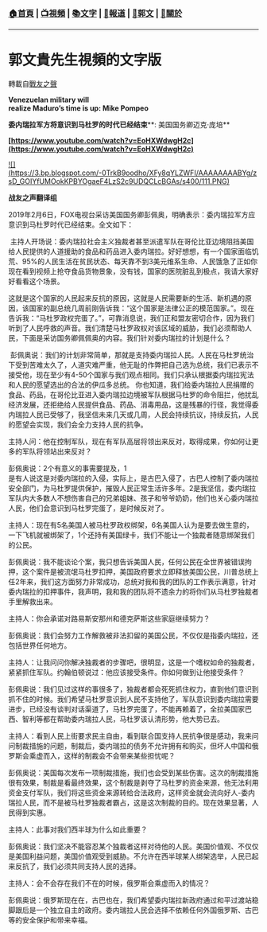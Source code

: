 ###  [:house:首頁](https://github.com/ourhimalayas/home) | [:tv:視頻](https://github.com/ourhimalayas/videos) | [:books:文字](https://github.com/ourhimalayas/txt) | [:newspaper:報道](https://github.com/ourhimalayas/news) | [:eagle:郭文](https://github.com/ourhimalayas/guomedia) | [:pray:關於](https://github.com/ourhimalayas/home/tree/master/about)
---
# 郭文貴先生視頻的文字版
轉載自[戰友之聲](http://littleantvoice.blogspot.com)

**Venezuelan military will<br>realize Maduro’s time is up: Mike Pompeo**

**委内瑞拉军方将意识到马杜罗的时代已经结束****: 美国国务卿迈克·庞培**

**[https://www.youtube.com/watch?v=EoHXWdwgH2c](https://www.youtube.com/watch?v=EoHXWdwgH2c)**
  

[!\[\](https://3.bp.blogspot.com/-0TrkB9oodho/XFy8qYLZWFI/AAAAAAAABYg/zsD_GOIYfUMOokKPBYOgaeF4LzS2c9UDQCLcBGAs/s400/111.PNG)](https://3.bp.blogspot.com/-0TrkB9oodho/XFy8qYLZWFI/AAAAAAAABYg/zsD_GOIYfUMOokKPBYOgaeF4LzS2c9UDQCLcBGAs/s1600/111.PNG)

**战友之声翻译组**

2019年2月6日，FOX电视台采访美国国务卿彭佩奥，明确表示：委内瑞拉军方应意识到马杜罗时代已经结束。全文如下：

&nbsp;主持人开场说：委内瑞拉社会主义独裁者甚至派遣军队在哥伦比亚边境阻挡美国给人民提供的人道援助的食品和药品进入委内瑞拉。好好想想，有一个国家面临饥荒、95%的人民生活在贫民状态、每天靠不到3美元维系生命、人民饿急了正如你现在看到视频上抢夺食品货物景象，没有钱，国家的医院脏乱到极点，我请大家好好看看这个场景。

这就是这个国家的人民起来反抗的原因，这就是人民需要新的生活、新机遇的原因，该国家的副总统几周前刚告诉我：“这个国家是法律公正的模范国家。”。现在告诉我：“马杜罗政权完蛋了。”，可靠消息说，我们正和盟友密切合作，因为我们听到了人民呼救的声音。我们清楚马杜罗政权对该区域的威胁，我们必须帮助人民，下面是采访国务卿佩佩奥的内容。我们针对委内瑞拉的计划是什么？&nbsp;

&nbsp;彭佩奥说：我们的计划非常简单，那就是支持委内瑞拉人民。人民在马杜罗统治下受到苦难太久了，人道灾难严重，他无耻的作弊把自己选为总统，我们已表示不接受他，现在至少有4-50个国家与我们观点相同。我们只承认根据委内瑞拉宪法和人民的愿望选出的合法的伊瓜多总统。 你也知道，我们给委内瑞拉人民捐赠的食品、药品，在哥伦比亚进入委内瑞拉边境被军队根据马杜罗的命令阻拦，他扰乱经济发展，还拒绝给人民提供食品、药品、消毒用品，这是残暴的行径，我觉得委内瑞拉人民已受够了，我坚信未来几天或几周，人民会持续抗议，持续反抗，人民的愿望会实现，我们会全力支持人民的抗争。

主持人问：他在控制军队，现在有军队高层将领出来反对，取得成果，你如何让更多的军队将领站出来反对？&nbsp;

彭佩奥说：2个有意义的事需要提及，1<br>是有人说这是对委内瑞拉的入侵，实际上，是古巴入侵了，古巴人控制了委内瑞拉安全部门，为马杜罗提供保护，摧毁人民正常生活许多年。2是我坚信，委内瑞拉军队内大多数人不想伤害自己的兄弟姐妹、孩子和爷爷奶奶，他们也关心委内瑞拉人民，他们会意识到马杜罗完蛋了，是时候反对了。

主持人：现在有5名美国人被马杜罗政权绑架，6名美国人认为是要去做生意的，一下飞机就被绑架了，1个还持有美国绿卡，我们不能让一个独裁者随意绑架我们的公民。

彭佩奥说：我不能谈论个案，我只想告诉美国人民，任何公民在全世界被错误拘押，这个案件是被流氓马杜罗扣押，美国政府要求立即释放美国公民，川普总统上任2年来，我们这方面努力非常成功，总统对我和我的团队的工作表示满意，针对委内瑞拉的扣押事件，我声明，我和我的团队将不遗余力的将你们从马杜罗独裁者手里解救出来。

主持人：你会承诺对路易斯安那州和德克萨斯这些家庭继续努力？&nbsp;

彭佩奥说：我们会努力工作解救被非法扣留的美国公民，不仅仅是指委内瑞拉，还包括世界任何地方。

主持人：让我问问你解决独裁者的步骤吧，很明显，这是一个嗜权如命的独裁者，紧紧抓住军队。约翰伯顿说过：他应该接受条件。你如何做到让他接受条件？

彭佩奥说：我们见过这样的事很多了，独裁者都会死死抓住权力，直到他们意识到抓不住的时候。我们希望马杜罗意识到人民不支持他了，军队意识到委内瑞拉需要进步，已经没有谈判对话渠道了，马杜罗完蛋了，不能再赖着了，全拉美国家巴西、智利等都在帮助委内瑞拉人民，马杜罗该认清形势，他大势已去。

主持人：看到人民上街要求民主自由，看到联合国支持人民抗争很是感动，我来问问制裁措施的问题，制裁后，委内瑞拉的债务不允许拥有和购买，但坏人中国和俄罗斯会乘虚而入，这样的制裁会不会带来某些担忧呢？

彭佩奥说：美国每次发布一项制裁措施，我们也会受到某些伤害。这次的制裁措施很有效果，制裁是看最终效果，这个制裁是剥夺了马杜罗的资金来源，他无法利用资金支付军队，我们将这些资金来源转给合法政府，这样资金就会流向好人-委内瑞拉人民，而不是被马杜罗独裁者霸占，这是这次制裁的目的。现在效果显著，人民得到实惠。

主持人：此事对我们西半球为什么如此重要？&nbsp;

彭佩奥说：我们坚决不能容忍某个独裁者这样对待他的人民。美国价值观、不仅仅是美国利益问题，美国价值观受到威胁。不允许在西半球某人绑架选举，人民已起来反抗了，我们必须共同支持人民的选择。

主持人：会不会存在我们不在的时候，俄罗斯会乘虚而入的情况？

彭佩奥说：俄罗斯现在在，古巴也在，我们希望委内瑞拉新政府通过和平过渡站稳脚跟后是一个独立自主的政府。委内瑞拉人民会选择不依赖任何外国俄罗斯、古巴等的安全保护和带来幸福。
<u></u><sub></sub><sup></sup><strike></strike>